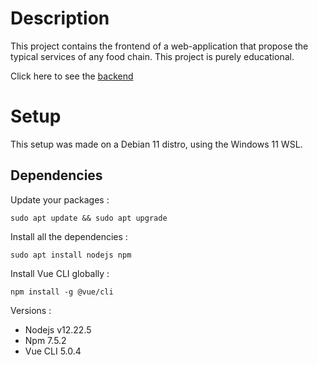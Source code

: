 # Description

This project contains the frontend of a web-application that propose the typical services of any food chain. This project is purely educational.

Click here to see the [backend](https://github.com/GregoryHue/srfcBack)

# Setup

This setup was made on a Debian 11 distro, using the Windows 11 WSL.

## Dependencies

Update your packages :

```
sudo apt update && sudo apt upgrade
```

Install all the dependencies :

```
sudo apt install nodejs npm 
```

Install Vue CLI globally :

```
npm install -g @vue/cli
```

Versions :
* Nodejs v12.22.5
* Npm 7.5.2
* Vue CLI 5.0.4